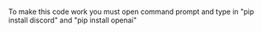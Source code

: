 To make this code work you must open command prompt and type in "pip install discord" and "pip install openai"
